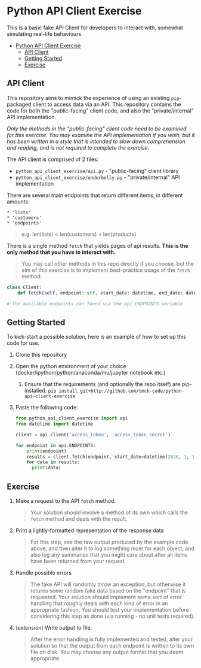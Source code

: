 # Python API Client Exercise

This is a basic fake API Client for developers to interact with, somewhat simulating real-life behaviours.

- [Python API Client Exercise](#python-api-client-exercise)
  - [API Client](#api-client)
  - [Getting Started](#getting-started)
  - [Exercise](#exercise)

## API Client

This repository aims to mimick the experience of using an existing `pip`-packaged client to access data via an API.
This repository contains the code for both the "public-facing" client code, and also the "private/internal" API implementation.

_Only the methods in the "public-facing" client code need to be examined for this exercise. You may examine the API implementation if you wish, but it has been written in a style that is intended to slow down comprehension and reading, and is not required to complete the exercise._

The API client is comprised of 2 files:

- `python_api_client_exercise/api.py` - "public-facing" client library
- `python_api_client_exercise/underbelly.py` - "private/internal" API implementation

There are several main endpoints that return different items, in different amounts:

```
* 'lists'
* 'customers'
* 'endpoints'
```
> e.g. len(lists) < len(customers) < len(products)

There is a single method `fetch` that yields pages of api results. **This is the only method that you have to interact with.**

> You may call other methods in this repo directly if you choose, but the aim of this exercise is to implement best-practice usage of the `fetch` method.

```python
class Client:
    def fetch(self, endpoint: str, start_date: datetime, end_date: datetime) -> Iterator[List[APIObject]]:

# The available endpoints can found via the api.ENDPOINTS variable
```

## Getting Started

To kick-start a possible solution, here is an example of how to set up this code for use.

1. Clone this repository
2. Open the python environment of your choice (docker/ipython/python/anaconda/mu/jupyter notebook etc.)
   1. Ensure that the requirements (and optionally the repo itself) are pip-installed.
      `pip install git+http://github.com/tmck-code/python-api-client-exercise`

3. Paste the following code:

    ```python
    from python_api_client_exercise import api
    from datetime import datetime

    client = api.Client('access_token', 'access_token_secret')

    for endpoint in api.ENDPOINTS:
        print(endpoint)
        results = client.fetch(endpoint, start_date=datetime(2020, 1, 1), end_date=datetime(2020, 2, 1))
        for data in results:
          print(data)
    ```

## Exercise

1. Make a request to the API `fetch` method.
   > Your solution should involve a method of its own which calls the `fetch` method and deals with the result.
2. Print a lightly-formatted representation of the response data
   > For this step, see the raw output produced by the example code above, and then alter it to log something nicer for each object, and also log any summaries that you might care about after all items have been returned from your request.
3. Handle possible errors
    > The fake API will randomly throw an exception, but otherwise it returns some random fake data based on the "endpoint" that is requested. Your solution should implement some sort of error handling that roughly deals with each kind of error in an appropriate fashion. You should test your implementation before considering this step as done (via running - no unit tests required).
4. (_extension_) Write output to file.
    > After the error handling is fully implemented and tested, alter your solution so that the output from each endpoint is written to its own file on disk. You may choose any output format that you deem appropriate. 
